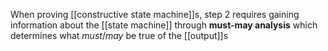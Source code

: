 When proving [[constructive state machine]]s, step 2 requires gaining information about the [[state machine]] through **must-may analysis** which determines what *must*/*may* be true of the [[output]]s